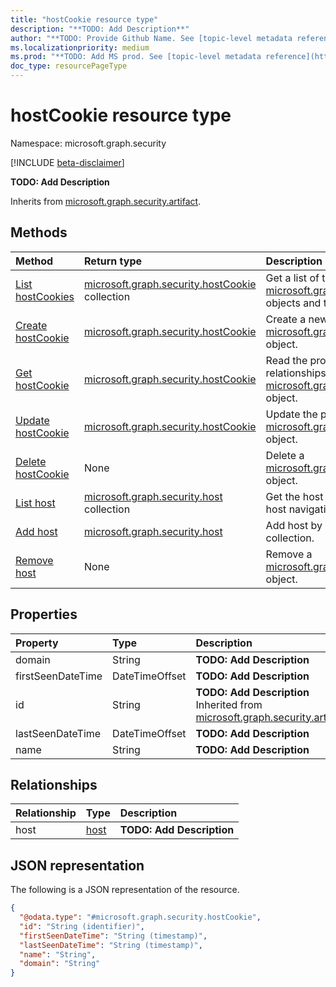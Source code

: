 ```yaml
---
title: "hostCookie resource type"
description: "**TODO: Add Description**"
author: "**TODO: Provide Github Name. See [topic-level metadata reference](https://aka.ms/msgo?pagePath=Document-APIs/Guidelines/Metadata)**"
ms.localizationpriority: medium
ms.prod: "**TODO: Add MS prod. See [topic-level metadata reference](https://aka.ms/msgo?pagePath=Document-APIs/Guidelines/Metadata)**"
doc_type: resourcePageType
---
```


# hostCookie resource type

Namespace: microsoft.graph.security

[!INCLUDE [beta-disclaimer](../../includes/beta-disclaimer.md)]

**TODO: Add Description**


Inherits from [microsoft.graph.security.artifact](../resources/security-artifact.md).

## Methods
|Method|Return type|Description|
|:---|:---|:---|
|[List hostCookies](../api/security-hostname-list-cookies.md)|[microsoft.graph.security.hostCookie](../resources/security-hostcookie.md) collection|Get a list of the [microsoft.graph.security.hostCookie](../resources/security-hostcookie.md) objects and their properties.|
|[Create hostCookie](../api/security-hostname-post-cookies.md)|[microsoft.graph.security.hostCookie](../resources/security-hostcookie.md)|Create a new [microsoft.graph.security.hostCookie](../resources/security-hostcookie.md) object.|
|[Get hostCookie](../api/security-hostcookie-get.md)|[microsoft.graph.security.hostCookie](../resources/security-hostcookie.md)|Read the properties and relationships of a [microsoft.graph.security.hostCookie](../resources/security-hostcookie.md) object.|
|[Update hostCookie](../api/security-hostcookie-update.md)|[microsoft.graph.security.hostCookie](../resources/security-hostcookie.md)|Update the properties of a [microsoft.graph.security.hostCookie](../resources/security-hostcookie.md) object.|
|[Delete hostCookie](../api/security-hostname-delete-cookies.md)|None|Delete a [microsoft.graph.security.hostCookie](../resources/security-hostcookie.md) object.|
|[List host](../api/security-threatintelligence-list-hosts.md)|[microsoft.graph.security.host](../resources/security-host.md) collection|Get the host resources from the host navigation property.|
|[Add host](../api/security-hostcookie-post-host.md)|[microsoft.graph.security.host](../resources/security-host.md)|Add host by posting to the host collection.|
|[Remove host](../api/security-hostcookie-delete-host.md)|None|Remove a [microsoft.graph.security.host](../resources/security-host.md) object.|

## Properties
|Property|Type|Description|
|:---|:---|:---|
|domain|String|**TODO: Add Description**|
|firstSeenDateTime|DateTimeOffset|**TODO: Add Description**|
|id|String|**TODO: Add Description** Inherited from [microsoft.graph.security.artifact](../resources/security-artifact.md).|
|lastSeenDateTime|DateTimeOffset|**TODO: Add Description**|
|name|String|**TODO: Add Description**|

## Relationships
|Relationship|Type|Description|
|:---|:---|:---|
|host|[host](../resources/security-host.md)|**TODO: Add Description**|

## JSON representation
The following is a JSON representation of the resource.
<!-- {
  "blockType": "resource",
  "keyProperty": "id",
  "@odata.type": "microsoft.graph.security.hostCookie",
  "baseType": "microsoft.graph.security.artifact",
  "openType": false
}
-->
``` json
{
  "@odata.type": "#microsoft.graph.security.hostCookie",
  "id": "String (identifier)",
  "firstSeenDateTime": "String (timestamp)",
  "lastSeenDateTime": "String (timestamp)",
  "name": "String",
  "domain": "String"
}
```

